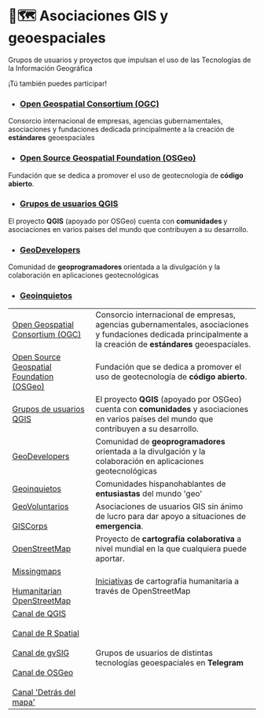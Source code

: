 # 🤝🗺️ Asociaciones GIS y geoespaciales 

Grupos de usuarios y proyectos que impulsan el uso de las Tecnologías de la Información Geográfica

¡Tú también puedes participar!

* ### <a rel="noreferrer noopener" href="https://www.ogc.org/" target="_blank">Open Geospatial Consortium (OGC)</a>

Consorcio internacional de empresas,    agencias gubernamentales, asociaciones y fundaciones dedicada principalmente a la creación de <strong>estándares</strong> geoespaciales


* ### <a rel="noreferrer noopener" href="https://www.osgeo.org/" target="_blank">Open Source Geospatial Foundation (OSGeo)</a>

Fundación que se dedica a promover el uso de geotecnología de <strong>código abierto</strong>.


* ### <a rel="noreferrer noopener" href="https://qgis.org/es/site/forusers/usergroups.html" target="_blank">Grupos de usuarios QGIS</a>

El proyecto <strong>QGIS</strong> (apoyado por OSGeo) cuenta con <strong>comunidades </strong>y asociaciones en varios países del mundo que contribuyen a su desarrollo.

* ### <a rel="noreferrer noopener" href="https://www.geodevelopers.org/" target="_blank">GeoDevelopers</a>

Comunidad de <strong>geoprogramadores </strong>orientada a la divulgación y la colaboración en aplicaciones geotecnológicas

* ### <a href="http://geoinquietos.org/" target="_blank" rel="noreferrer noopener">Geoinquietos</a>





<table><tbody>
  
  <tr><td><a rel="noreferrer noopener" href="https://www.ogc.org/" target="_blank">Open Geospatial Consortium (OGC)</a></td><td>Consorcio internacional de empresas,    agencias gubernamentales, asociaciones y fundaciones dedicada principalmente a la creación de <strong>estándares</strong> geoespaciales.</td></tr>
  
  <tr><td><a rel="noreferrer noopener" href="https://www.osgeo.org/" target="_blank">Open Source Geospatial Foundation (OSGeo)</a></td><td>Fundación que se dedica a promover el uso de geotecnología de <strong>código abierto</strong>.</td></tr>
  
  <tr><td><a rel="noreferrer noopener" href="https://qgis.org/es/site/forusers/usergroups.html" target="_blank">Grupos de usuarios QGIS</a></td><td>El proyecto <strong>QGIS</strong> (apoyado por OSGeo) cuenta con <strong>comunidades </strong>y asociaciones en varios países del mundo que contribuyen a su desarrollo.</td></tr>
  
  <tr><td><a rel="noreferrer noopener" href="https://www.geodevelopers.org/" target="_blank">GeoDevelopers</a></td><td>Comunidad de <strong>geoprogramadores </strong>orientada a la divulgación y la colaboración en aplicaciones geotecnológicas</td></tr>
  
  <tr><td><a href="http://geoinquietos.org/" target="_blank" rel="noreferrer noopener">Geoinquietos</a></td><td>Comunidades hispanohablantes de <strong>entusiastas </strong>del mundo 'geo'</td></tr>
  
  <tr><td><a rel="noreferrer noopener" href="https://www.geovoluntarios.org/" target="_blank">GeoVoluntarios</a><br><br><a rel="noreferrer noopener" href="https://www.giscorps.org/" target="_blank">GISCorps</a></td><td>Asociaciones de usuarios GIS sin ánimo de lucro para dar apoyo a situaciones de <strong>emergencia</strong>.</td></tr>
  
  <tr><td><a rel="noreferrer noopener" href="https://www.openstreetmap.org/" target="_blank">OpenStreetMap</a></td><td>Proyecto de <strong>cartografía colaborativa</strong> a nivel mundial en la que cualquiera puede aportar.</td></tr>
  
  <tr><td><a rel="noreferrer noopener" href="https://www.missingmaps.org/es/" target="_blank">Missingmaps</a><br><br><a rel="noreferrer noopener" href="https://tasks.hotosm.org/" target="_blank">Humanitarian OpenStreetMap</a></td><td><a rel="noreferrer noopener" href="https://wiki.openstreetmap.org/wiki/ES:Proyectos_de_mapeo" target="_blank">Iniciativas</a> de cartografía humanitaria a través de OpenStreetMap</td></tr>
  
  <tr><td><a rel="noreferrer noopener" href="https://telegram.me/qgis_es" target="_blank">Canal de QGIS</a><br><br><a rel="noreferrer noopener" href="https://telegram.me/rspatial_es" target="_blank">Canal de R Spatial</a><br><br><a rel="noreferrer noopener" href="https://t.me/gvsiges" target="_blank">Canal de gvSIG</a><br><br><a rel="noreferrer noopener" href="https://t.me/osgeoes" target="_blank">Canal de OSGeo</a> <br><br><a rel="noreferrer noopener" href="https://t.me/detrasdelmapa" target="_blank">Canal 'Detrás del mapa'</a></td><td>Grupos de usuarios de distintas tecnologías geoespaciales en <strong>Telegram  </strong></td></tr>
  
  </tbody></table>
